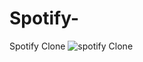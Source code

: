 # Spotify-
Spotify Clone
![spotify Clone](https://user-images.githubusercontent.com/99266197/203860728-c89bceaf-a0e5-423a-bf9b-e885442d3cd9.png)
